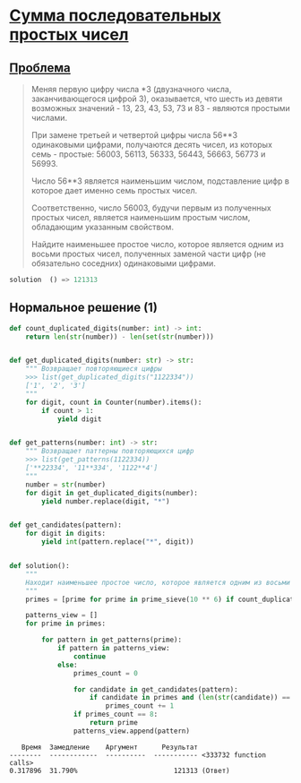 # [Сумма последовательных простых чисел](TODO)
## [Проблема](https://euler.jakumo.org/problems/view/51.html)

>Меняя первую цифру числа *3 (двузначного числа, заканчивающегося цифрой 3),
> оказывается, что шесть из девяти возможных значений - 13, 23, 43, 53, 73 и 83 - являются простыми числами.
>
>При замене третьей и четвертой цифры числа 56**3 одинаковыми цифрами, получаются десять чисел,
> из которых семь - простые: 56003, 56113, 56333, 56443, 56663, 56773 и 56993.
>
>Число 56**3 является наименьшим числом, подставление цифр в которое дает именно семь простых чисел.
>
>Соответственно, число 56003, будучи первым из полученных простых чисел, является наименьшим простым числом, обладающим указанным свойством.
>
>Найдите наименьшее простое число, которое является одним из восьми простых чисел, полученных заменой части цифр (не обязательно соседних) одинаковыми цифрами.

                   

``` python
solution  () => 121313
```

## Нормальное решение (1)

```python
def count_duplicated_digits(number: int) -> int:
    return len(str(number)) - len(set(str(number)))


def get_duplicated_digits(number: str) -> str:
    """ Возвращает повторяющиеся цифры
    >>> list(get_duplicated_digits("1122334"))
    ['1', '2', '3']
    """
    for digit, count in Counter(number).items():
        if count > 1:
            yield digit


def get_patterns(number: int) -> str:
    """ Возвращает паттерны повторяющихся цифр
    >>> list(get_patterns(1122334))
    ['**22334', '11**334', '1122**4']
    """
    number = str(number)
    for digit in get_duplicated_digits(number):
        yield number.replace(digit, "*")


def get_candidates(pattern):
    for digit in digits:
        yield int(pattern.replace("*", digit))


def solution():
    """
    Находит наименьшее простое число, которое является одним из восьми простых чисел, полученных заменой части цифр (не обязательно соседних) одинаковыми цифрами.
    """
    primes = [prime for prime in prime_sieve(10 ** 6) if count_duplicated_digits(prime) >= 3]

    patterns_view = []
    for prime in primes:

        for pattern in get_patterns(prime):
            if pattern in patterns_view:
                continue
            else:
                primes_count = 0

                for candidate in get_candidates(pattern):
                    if candidate in primes and (len(str(candidate)) == len(str(prime))):
                        primes_count += 1
                if primes_count == 8:
                    return prime
                patterns_view.append(pattern)
```
```text
   Время  Замедление    Аргумент      Результат
--------  ------------  ----------  ----------- <333732 function calls>
0.317896  31.790%                        121313 (Ответ)
```

